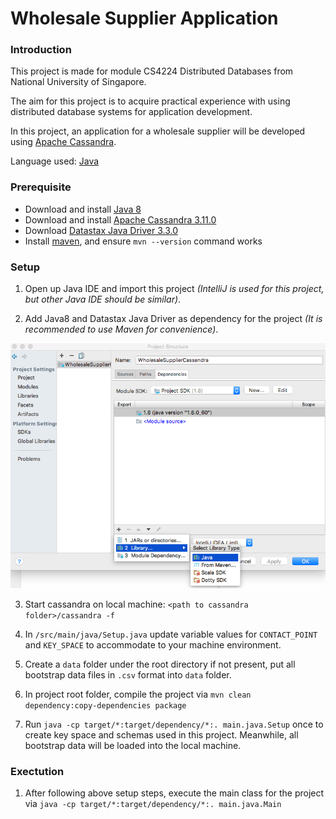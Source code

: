 # Wholesale Supplier Application

### Introduction

This project is made for module CS4224 Distributed Databases from National University of Singapore.

The aim for this project is to acquire practical experience with using distributed database systems 
for application development.

In this project, an application for a wholesale supplier will be developed using 
[Apache Cassandra](http://cassandra.apache.org/).

Language used: [Java](http://www.oracle.com/technetwork/java/javase/overview/java8-2100321.html)

### Prerequisite

- Download and install [Java 8](http://www.oracle.com/technetwork/java/javase/overview/java8-2100321.html)
- Download and install [Apache Cassandra 3.11.0](http://www.apache.org/dyn/closer.lua/cassandra/3.11.0/apache-cassandra-3.11.0-bin.tar.gz)
- Download [Datastax Java Driver 3.3.0](http://docs.datastax.com/en/developer/java-driver/3.3/#getting-the-driver)
- Install [maven](https://stackoverflow.com/questions/7532928/how-do-i-install-maven-with-yum), 
and ensure `mvn --version` command works

### Setup

1. Open up Java IDE and import this project _(IntelliJ is used for this project, but other Java IDE should be similar)_.

2. Add Java8 and Datastax Java Driver as dependency for the project _(It is recommended to use Maven for convenience)_.

![screen shot for IntelliJ](/img/IntelliJ%20dep%20screenshot.png)

3. Start cassandra on local machine: `<path to cassandra folder>/cassandra -f`

4. In `/src/main/java/Setup.java` update variable values for `CONTACT_POINT` and `KEY_SPACE` 
to accommodate to your machine environment.

5. Create a `data` folder under the root directory if not present, 
put all bootstrap data files in `.csv` format into `data` folder.

6. In project root folder, compile the project via 
`mvn clean dependency:copy-dependencies package`

7. Run `java -cp target/*:target/dependency/*:. main.java.Setup` once 
to create key space and schemas used in this project. 
Meanwhile, all bootstrap data will be loaded into the local machine.

### Exectution

1. After following above setup steps, execute the main class for the project via 
`java -cp target/*:target/dependency/*:. main.java.Main`